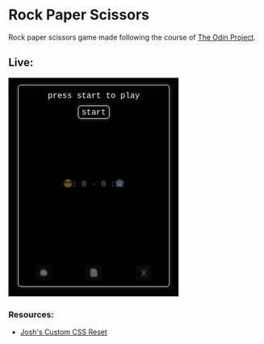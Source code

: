 # Rock Paper Scissors
Rock paper scissors game made following the course of [The Odin Project](https://www.theodinproject.com).

## Live:
![demo](assets/images/demo.png)

### Resources:
- [Josh's Custom CSS Reset](https://www.joshwcomeau.com/css/custom-css-reset/)
